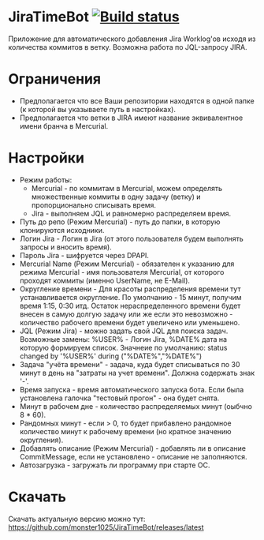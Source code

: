 # JiraTimeBot [![Build status](https://ci.appveyor.com/api/projects/status/anmhfvuj4oq84j1f/branch/master?svg=true)](https://ci.appveyor.com/project/monster1025/jiratimebot/branch/master)
Приложение для автоматического добавления Jira Worklog'ов исходя из количества коммитов в ветку. Возможна работа по JQL-запросу JIRA.

# Ограничения
 - Предполагается что все Ваши репозитории находятся в одной папке (к которой вы указываете путь в настройках).
 - Предполагается что ветки в JIRA имеют название эквивалентное имени бранча в Mercurial.

# Настройки
 - Режим работы:
   - Mercurial - по коммитам в Mercurial, можем определять множественные коммиты в одну задачу (ветку) и пропорционально списывать время.
   - Jira - выполняем JQL и равномерно распределяем время.
 - Путь до репо (Режим Mercurial) - путь до папки, в которую клонируются исходники.
 - Логин Jira - Логин в Jira (от этого пользователя будем выполнять запросы и вносить время).
 - Пароль Jira - шифруется через DPAPI.
 - Mercurial Name (Режим Mercurial) - обязателен к указанию для режима Mercurial - имя пользователя Mercurial, от которого проходят коммиты (именно UserName, не E-Mail).
 - Округление времени - Для красоты распределения времени тут устанавливается округление. По умолчанию - 15 минут, получим время 1:15, 0:30 итд. Остаток нераспределенного времени будет внесен в самую долгую задачу или же если это невозможно - количество рабочего времени будет увеличено или уменьшено.
 - JQL (Режим Jira) - можно задать свой JQL для поиска задач. Возможные замены: %USER% - Логин Jira, %DATE% дата на которую формируем список. Значнеие по умолчанию: status changed by '%USER%' during ("%DATE%","%DATE%")
 - Задача "учёта времени" - задача, куда будет списываться по 30 минут в день на "затраты на учет времени". Должна содержать знак '-'.
 - Время запуска - время автоматического запуска бота. Если была установлена галочка "тестовый прогон" - она будет снята.
 - Минут в рабочем дне - количество распределяемых минут (оыбчно 8 * 60).
 - Рандомных минут - если > 0, то будет прибавлено рандомное количество минут к рабочему времени (но кратное значению округления).
 - Добавлять описание (Режим Mercurial) - добавлять ли в описание CommitMessage, если не установлено - описание не заполняются.
 - Автозагрузка - загружать ли программу при старте ОС.
# Скачать
Скачать актуальную версию можно тут: https://github.com/monster1025/JiraTimeBot/releases/latest
